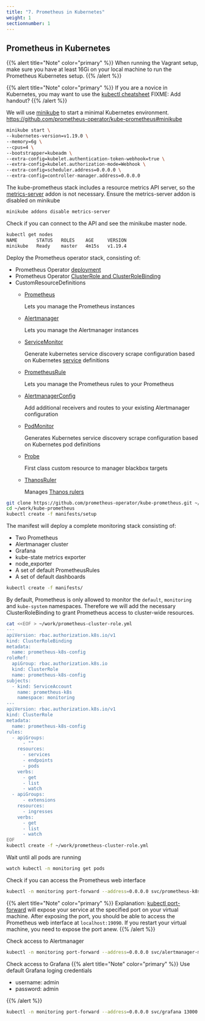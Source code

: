 ```yaml
---
title: "7. Prometheus in Kubernetes"
weight: 1
sectionnumber: 1
---
```


## Prometheus in Kubernetes

{{% alert title="Note" color="primary" %}}
When running the Vagrant setup, make sure you have at least 16Gi on your local machine to run the Prometheus Kubernetes setup.
{{% /alert %}}

{{% alert title="Note" color="primary" %}}
If you are a novice in Kubernetes, you may want to use the [kubectl cheatsheet](https://kubernetes.io/docs/reference/kubectl/cheatsheet/)
FIXME: Add handout?
{{% /alert %}}

We will use [minikube](https://minikube.sigs.k8s.io/docs/start/) to start a minimal Kubernetes environment. <https://github.com/prometheus-operator/kube-prometheus#minikube>

```bash
minikube start \
--kubernetes-version=v1.19.0 \
--memory=6g \
--cpus=4 \
--bootstrapper=kubeadm \
--extra-config=kubelet.authentication-token-webhook=true \
--extra-config=kubelet.authorization-mode=Webhook \
--extra-config=scheduler.address=0.0.0.0 \
--extra-config=controller-manager.address=0.0.0.0
```

The kube-prometheus stack includes a resource metrics API server, so the [metrics-server](https://github.com/kubernetes-sigs/metrics-server) addon is not necessary. Ensure the metrics-server addon is disabled on minikube

```bash
minikube addons disable metrics-server
```
Check if you can connect to the API and see the minikube master node.
```bash
kubectl get nodes
NAME       STATUS   ROLES    AGE     VERSION
minikube   Ready    master   4m15s   v1.19.4
```

Deploy the Prometheus operator stack, consisting of:

* Prometheus Operator [deployment](https://kubernetes.io/docs/concepts/workloads/controllers/deployment/)
* Prometheus Operator [ClusterRole and ClusterRoleBinding](https://kubernetes.io/docs/reference/access-authn-authz/rbac/#rolebinding-and-clusterrolebinding)
* CustomResourceDefinitions
  * [Prometheus](https://github.com/prometheus-operator/prometheus-operator/blob/master/Documentation/api.md#prometheus)

    Lets you manage the Prometheus instances

  * [Alertmanager](https://github.com/prometheus-operator/prometheus-operator/blob/master/Documentation/api.md#alertmanager)

    Lets you manage the Alertmanager instances

  * [ServiceMonitor](https://github.com/prometheus-operator/prometheus-operator/blob/master/Documentation/api.md#servicemonitor)

    Generate kubernetes service discovery scrape configuration based on Kubernetes [service](https://kubernetes.io/docs/concepts/services-networking/service/) definitions

  * [PrometheusRule](https://github.com/prometheus-operator/prometheus-operator/blob/master/Documentation/api.md#prometheusrule)

    Lets you manage the Prometheus rules to your Prometheus

  * [AlertmanagerConfig](https://github.com/prometheus-operator/prometheus-operator/blob/master/Documentation/api.md#alertmanagerconfig)

    Add additional receivers and routes to your existing Alertmanager configuration

  * [PodMonitor](https://github.com/prometheus-operator/prometheus-operator/blob/master/Documentation/api.md#podmonitor)

    Generates Kubernetes service discovery scrape configuration based on Kubernetes pod definitions

  * [Probe](https://github.com/prometheus-operator/prometheus-operator/blob/master/Documentation/api.md#probe)

    First class custom resource to manager blackbox targets

  * [ThanosRuler](https://github.com/prometheus-operator/prometheus-operator/blob/master/Documentation/api.md#thanosruler)

    Manages [Thanos rulers](https://github.com/thanos-io/thanos/blob/main/docs/components/rule.md)

```bash
git clone https://github.com/prometheus-operator/kube-prometheus.git ~/work/kube-prometheus
cd ~/work/kube-prometheus
kubectl create -f manifests/setup
```

The manifest will deploy a complete monitoring stack consisting of:

* Two Prometheus
* Alertmanager cluster
* Grafana
* kube-state metrics exporter
* node_exporter
* A set of default PrometheusRules
* A set of default dashboards

```bash
kubectl create -f manifests/
```

By default, Prometheus is only allowed to monitor the `default`, `monitoring` and `kube-system` namespaces. Therefore we will add the necessary ClusterRoleBinding to grant Prometheus access to cluster-wide resources.

```bash
cat <<EOF > ~/work/prometheus-cluster-role.yml
---
apiVersion: rbac.authorization.k8s.io/v1
kind: ClusterRoleBinding
metadata:
  name: prometheus-k8s-config
roleRef:
  apiGroup: rbac.authorization.k8s.io
  kind: ClusterRole
  name: prometheus-k8s-config
subjects:
  - kind: ServiceAccount
    name: prometheus-k8s
    namespace: monitoring
---
apiVersion: rbac.authorization.k8s.io/v1
kind: ClusterRole
metadata:
  name: prometheus-k8s-config
rules:
  - apiGroups:
      - ""
    resources:
      - services
      - endpoints
      - pods
    verbs:
      - get
      - list
      - watch
  - apiGroups:
      - extensions
    resources:
      - ingresses
    verbs:
      - get
      - list
      - watch
EOF
kubectl create -f ~/work/prometheus-cluster-role.yml
```

Wait until all pods are running

```bash
watch kubectl -n monitoring get pods
```

Check if you can access the Prometheus web interface

```bash
kubectl -n monitoring port-forward --address=0.0.0.0 svc/prometheus-k8s 19090:9090 &
```

{{% alert title="Note" color="primary" %}}
Explanation: [kubectl port-forward](https://kubernetes.io/docs/tasks/access-application-cluster/port-forward-access-application-cluster/) will expose your service at the specified port on your virtual machine. After exposing the port, you should be able to access the Prometheus web interface at `localhost:19090`. If you restart your virtual machine, you need to expose the port anew.
{{% /alert %}}

Check access to Alertmanager

```bash
kubectl -n monitoring port-forward --address=0.0.0.0 svc/alertmanager-main 19093:9093 &
```

Check access to Grafana
{{% alert title="Note" color="primary" %}}
Use default Grafana loging credentials

* username: admin
* password: admin

{{% /alert %}}

```bash
kubectl -n monitoring port-forward --address=0.0.0.0 svc/grafana 13000:3000 &
```
